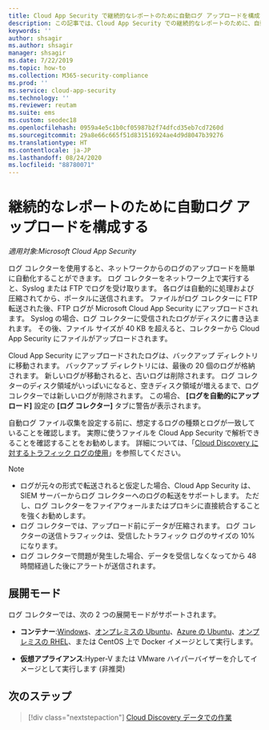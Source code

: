 ```yaml
---
title: Cloud App Security で継続的なレポートのために自動ログ アップロードを構成する
description: この記事では、Cloud App Security での継続的なレポートのために、自動ログ アップロードを構成する手順について説明します。
keywords: ''
author: shsagir
ms.author: shsagir
manager: shsagir
ms.date: 7/22/2019
ms.topic: how-to
ms.collection: M365-security-compliance
ms.prod: ''
ms.service: cloud-app-security
ms.technology: ''
ms.reviewer: reutam
ms.suite: ems
ms.custom: seodec18
ms.openlocfilehash: 0959a4e5c1b0cf05987b2f74dfcd35eb7cd7260d
ms.sourcegitcommit: 29a8e66c665f51d831516924ae4d9d8047b39276
ms.translationtype: HT
ms.contentlocale: ja-JP
ms.lasthandoff: 08/24/2020
ms.locfileid: "88780071"
---
```

# <a name="configure-automatic-log-upload-for-continuous-reports"></a>継続的なレポートのために自動ログ アップロードを構成する

*適用対象:Microsoft Cloud App Security*

ログ コレクターを使用すると、ネットワークからのログのアップロードを簡単に自動化することができます。 ログ コレクターをネットワーク上で実行すると、Syslog または FTP でログを受け取ります。 各ログは自動的に処理および圧縮されてから、ポータルに送信されます。 ファイルがログ コレクターに FTP 転送された後、FTP ログが Microsoft Cloud App Security にアップロードされます。 Syslog の場合、ログ コレクターに受信されたログがディスクに書き込まれます。 その後、ファイル サイズが 40 KB を超えると、コレクターから Cloud App Security にファイルがアップロードされます。

Cloud App Security にアップロードされたログは、バックアップ ディレクトリに移動されます。 バックアップ ディレクトリには、最後の 20 個のログが格納されます。 新しいログが移動されると、古いログは削除されます。 ログ コレクターのディスク領域がいっぱいになると、空きディスク領域が増えるまで、ログ コレクターでは新しいログが削除されます。 この場合、 **[ログを自動的にアップロード]** 設定の **[ログ コレクター]** タブに警告が表示されます。

自動ログ ファイル収集を設定する前に、想定するログの種類とログが一致していることを確認します。 実際に使うファイルを Cloud App Security で解析できることを確認することをお勧めします。 詳細については、「[Cloud Discovery に対するトラフィック ログの使用](create-snapshot-cloud-discovery-reports.md#log-format)」を参照してください。

> [!NOTE]
>
> * ログが元々の形式で転送されると仮定した場合、Cloud App Security は、SIEM サーバーからログ コレクターへのログの転送をサポートします。 ただし、ログ コレクターをファイアウォールまたはプロキシに直接統合することを強くお勧めします。
> * ログ コレクターでは、アップロード前にデータが圧縮されます。 ログ コレクターの送信トラフィックは、受信したトラフィック ログのサイズの 10% になります。
> * ログ コレクターで問題が発生した場合、データを受信しなくなってから 48 時間経過した後にアラートが送信されます。

## <a name="deployment-modes"></a>展開モード

ログ コレクターでは、次の 2 つの展開モードがサポートされます。

* **コンテナー**:[Windows](discovery-docker-windows.md)、[オンプレミスの Ubuntu](discovery-docker-ubuntu.md)、[Azure の Ubuntu](discovery-docker-ubuntu-azure.md)、[オンプレミスの RHEL](discovery-docker-ubuntu.md)、または CentOS 上で Docker イメージとして実行します。

* **仮想アプライアンス**:Hyper-V または VMware ハイパーバイザーを介してイメージとして実行します (非推奨)

## <a name="next-steps"></a>次のステップ

> [!div class="nextstepaction"]
> [Cloud Discovery データでの作業](working-with-cloud-discovery-data.md)
